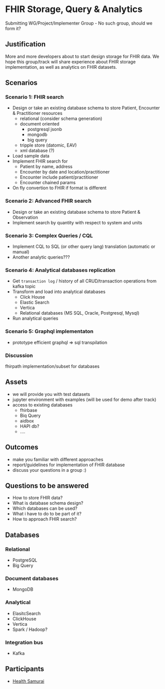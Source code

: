 # FHIR Storage, Query & Analytics

Submitting WG/Project/Implementer Group - 
No such group, should we form it?


## Justification 

More and more developers about to start design storage for FHIR data.
We hope this group/track will share experience about FHIR storage implementation,
as well as analytics on FHIR datasets.


## Scenarios

### Scenario 1: FHIR search
* Design or take an existing database schema to store Patient, Encounter & Practitioner resources
  * relational (consider schema generation)
  * document oriented 
     * postgresql jsonb
     * mongodb
     * big query
  * tripple store (datomic, EAV)
  * xml database (?)
* Load sample data
* Implement FHIR search for 
  * Patient by name, address
  * Encounter by date and location/practitioner
  * Encounter include patient/practitioner
  * Encounter chained params
* On fly convertion to FHIR if format is different

### Scenario 2: Advanced FHIR search

* Design or take an existing database schema to store Patient & Observation
* Implement search by quantity with respect to system and units

### Scenario 3: Complex Queries / CQL

* Implement CQL to SQL (or other query lang) translation (automatic or manual)
* Another analytic queries???


### Scenario 4: Analytical databases replication

* Get `transaction log` / history of all CRUD/transaction operations from kafka topic
* Transform and load into analytical databases
  * Click House
  * Elastic Search
  * Vertica
  * Relational databases (MS SQL, Oracle, Postgresql, Mysql)
* Run analytical queries

### Scenario 5: Graphql implementaton

* prototype efficient graphql => sql transpilation

### Discussion

fhirpath implementation/subset for databases


## Assets

* we will provide you with test datasets 
* jupyter environment with examples (will be used for demo after track)
* access to existing databases
  * fhirbase
  * Biq Query
  * aidbox
  * HAPI db?
  * ....

## Outcomes

* make you familiar with different approaches
* report/guidelines for implementation of FHIR database
* discuss your questions in a group :)


## Questions to be answered

* How to store FHIR data?
* What is database schema design?
* Which databases can be used?
* What i have to do to be part of it?
* How to approach FHIR search?



## Databases

### Relational

* PostgreSQL
* Big Query

### Document databases

* MongoDB

### Analytical

* ElasitcSearch
* ClickHouse
* Vertica
* Spark / Hadoop?

### Integration bus

* Kafka


## Participants

* [Health Samurai](http://health-samur.ai)
